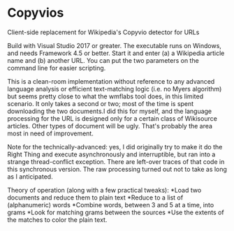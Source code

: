 # Copyvios
Client-side replacement for Wikipedia's Copyvio detector for URLs

Build with Visual Studio 2017 or greater. The executable runs on Windows, and needs Framework 4.5 or better. Start it and enter (a) a Wikipedia article name and (b) another URL. You can put the two parameters on the command line for easier scripting.

This is a clean-room implementation without reference to any advanced language analysis or efficient text-matching logic (i.e. no Myers algorithm) but seems pretty close to what the wmflabs tool does, in this limited scenario. It only takes a second or two; most of the time is spent downloading the two documents.I did this for myself, and the language processing for the URL is designed only for a certain class of Wikisource articles. Other types of document will be ugly. That's probably the area most in need of improvement.


Note for the technically-advanced: yes, I did originally try to make it do the Right Thing and execute asynchronously and interruptible, but ran into a strange thread-conflict exception. There are left-over traces of that code in this synchronous version. The raw processing turned out not to take as long as I anticipated.

Theory of operation (along with a few practical tweaks):
*Load two documents and reduce them to plain text
*Reduce to a list of (alphanumeric) words
*Combine words, between 3 and 5 at a time, into grams
*Look for matching grams between the sources
*Use the extents of the matches to color the plain text.
